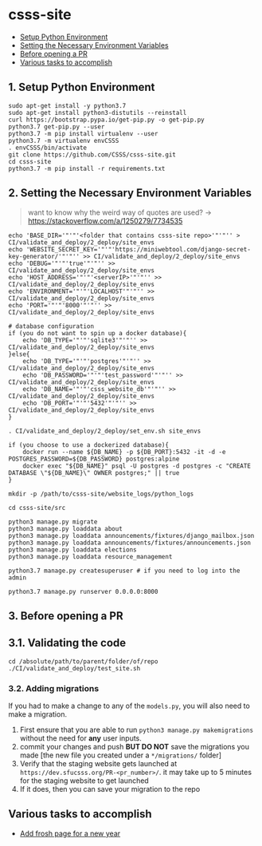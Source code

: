 # csss-site


 - [Setup Python Environment](#1-setup-python-environment)
 - [Setting the Necessary Environment Variables](#2-setting-the-necessary-environment-variables)
 - [Before opening a PR](#3-before-opening-a-pr)
 - [Various tasks to accomplish](#various-tasks-to-accomplish)


## 1. Setup Python Environment
```shell
sudo apt-get install -y python3.7
sudo apt-get install python3-distutils --reinstall
curl https://bootstrap.pypa.io/get-pip.py -o get-pip.py
python3.7 get-pip.py --user
python3.7 -m pip install virtualenv --user
python3.7 -m virtualenv envCSSS
. envCSSS/bin/activate
git clone https://github.com/CSSS/csss-site.git
cd csss-site
python3.7 -m pip install -r requirements.txt
```


## 2. Setting the Necessary Environment Variables  
> want to know why the weird way of quotes are used? -> https://stackoverflow.com/a/1250279/7734535  
```shell
echo 'BASE_DIR='"'"'<folder that contains csss-site repo>'"'"'' > CI/validate_and_deploy/2_deploy/site_envs
echo 'WEBSITE_SECRET_KEY='"'"'https://miniwebtool.com/django-secret-key-generator/'"'"'' >> CI/validate_and_deploy/2_deploy/site_envs
echo 'DEBUG='"'"'true'"'"'' >> CI/validate_and_deploy/2_deploy/site_envs
echo 'HOST_ADDRESS='"'"'<serverIP>'"'"'' >> CI/validate_and_deploy/2_deploy/site_envs
echo 'ENVIRONMENT='"'"'LOCALHOST'"'"'' >> CI/validate_and_deploy/2_deploy/site_envs
echo 'PORT='"'"'8000'"'"'' >> CI/validate_and_deploy/2_deploy/site_envs

# database configuration
if (you do not want to spin up a docker database){
    echo 'DB_TYPE='"'"'sqlite3'"'"'' >> CI/validate_and_deploy/2_deploy/site_envs
}else{
    echo 'DB_TYPE='"'"'postgres'"'"'' >> CI/validate_and_deploy/2_deploy/site_envs
    echo 'DB_PASSWORD='"'"'test_password'"'"'' >> CI/validate_and_deploy/2_deploy/site_envs
    echo 'DB_NAME='"'"'csss_website_db'"'"'' >> CI/validate_and_deploy/2_deploy/site_envs
    echo 'DB_PORT='"'"'5432'"'"'' >> CI/validate_and_deploy/2_deploy/site_envs
}

. CI/validate_and_deploy/2_deploy/set_env.sh site_envs

if (you choose to use a dockerized database){
    docker run --name ${DB_NAME} -p ${DB_PORT}:5432 -it -d -e POSTGRES_PASSWORD=${DB_PASSWORD} postgres:alpine
    docker exec "${DB_NAME}" psql -U postgres -d postgres -c "CREATE DATABASE \"${DB_NAME}\" OWNER postgres;" || true
}

mkdir -p /path/to/csss-site/website_logs/python_logs

cd csss-site/src

python3 manage.py migrate
python3 manage.py loaddata about
python3 manage.py loaddata announcements/fixtures/django_mailbox.json
python3 manage.py loaddata announcements/fixtures/announcements.json
python3 manage.py loaddata elections
python3 manage.py loaddata resource_management

python3.7 manage.py createsuperuser # if you need to log into the admin

python3.7 manage.py runserver 0.0.0.0:8000
```

## 3. Before opening a PR

## 3.1. Validating the code
```shell
cd /absolute/path/to/parent/folder/of/repo
./CI/validate_and_deploy/test_site.sh
```

### 3.2. Adding migrations
If you had to make a change to any of the `models.py`, you will also need to make a migration.
 1. First ensure that you are able to run `python3 manage.py makemigrations` without the need for **any** user inputs.
 2. commit your changes and push **BUT DO NOT** save the migrations you made [the new file you created under a `*/migrations/` folder]
 3. Verify that the staging website gets launched at `https://dev.sfucsss.org/PR-<pr_number>/`. it may take up to 5 minutes for the staging website to get launched
 4. If it does, then you can save your migration to the repo

## Various tasks to accomplish

 * [Add frosh page for a new year](documentation/add_frosh.md)